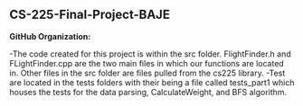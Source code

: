 ## CS-225-Final-Project-BAJE

<b>GitHub Organization:</b>
  
 -The code created for this project is within the src folder. FlightFinder.h and FLightFinder.cpp are the two main files in which our functions are located in. Other files in the src folder are files pulled from the cs225 library. 
 -Test are located in the tests folders with their being a file called tests_part1 which houses the tests for the data parsing, CalculateWeight, and BFS algorithm. 
